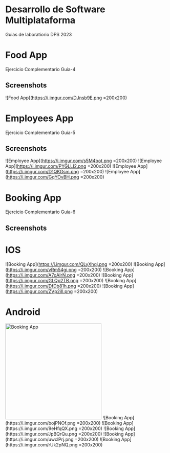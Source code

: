 # Desarrollo de Software Multiplataforma
Guias de laboratiorio DPS 2023


# Food App

Ejercicio Complementario Guia-4

## Screenshots

![Food App](https://i.imgur.com/DJnsb9E.png =200x200)


# Employees App

Ejercicio Complementario Guia-5

## Screenshots

![Employee App](https://i.imgur.com/s5M4bot.png =200x200)
![Employee App](https://i.imgur.com/PYGLLI2.png =200x200)
![Employee App](https://i.imgur.com/D1QKGsm.png =200x200)
![Employee App](https://i.imgur.com/GqYOvBH.png =200x200)

# Booking App

Ejercicio Complementario Guia-6

## Screenshots

# IOS
![Booking App](https://i.imgur.com/QLyXhqj.png =200x200)
![Booking App](https://i.imgur.com/vRm54gi.png =200x200)
![Booking App](https://i.imgur.com/A7oAIrN.png =200x200)
![Booking App](https://i.imgur.com/GLQp2TB.png =200x200)
![Booking App](https://i.imgur.com/DfDb81h.png =200x200)
![Booking App](https://i.imgur.com/ZVp2iIl.png =200x200)

# Android
<img src="https://i.imgur.com/rYgo0Yh.png" alt="Booking App" width="300">
![Booking App](https://i.imgur.com/bojPNOf.png =200x200)
![Booking App](https://i.imgur.com/9eHfqQX.png =200x200)
![Booking App](https://i.imgur.com/JpBQrQu.png =200x200)
![Booking App](https://i.imgur.com/uwclPrj.png =200x200)
![Booking App](https://i.imgur.com/rUk2pNQ.png =200x200)

